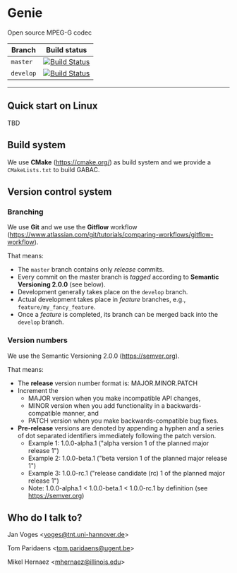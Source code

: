 # Genie

Open source MPEG-G codec

| Branch      | Build status |
|-------------|--------------|
| ``master``  | [![Build Status](https://travis-ci.org/mitogen/genie.svg?branch=master)](https://travis-ci.org/mitogen/genie) |
| ``develop`` | [![Build Status](https://travis-ci.org/mitogen/genie.svg?branch=master)](https://travis-ci.org/mitogen/genie) |

---

## Quick start on Linux

TBD

## Build system

We use **CMake** (https://cmake.org/) as build system and we provide a ``CMakeLists.txt`` to build GABAC.

## Version control system

### Branching

We use **Git** and we use the **Gitflow** workflow (https://www.atlassian.com/git/tutorials/comparing-workflows/gitflow-workflow).

That means:

* The ``master`` branch contains only *release* commits.
* Every commit on the master branch is *tagged* according to **Semantic Versioning 2.0.0** (see below).
* Development generally takes place on the ``develop`` branch.
* Actual development takes place in *feature* branches, e.g., ``feature/my_fancy_feature``.
* Once a *feature* is completed, its branch can be merged back into the ``develop`` branch.

### Version numbers

We use the Semantic Versioning 2.0.0 (https://semver.org).

That means:

* The **release** version number format is: MAJOR.MINOR.PATCH
* Increment the
  * MAJOR version when you make incompatible API changes,
  * MINOR version when you add functionality in a backwards-compatible manner, and
  * PATCH version when you make backwards-compatible bug fixes.
* **Pre-release** versions are denoted by appending a hyphen and a series of dot separated identifiers immediately following the patch version.
  * Example 1: 1.0.0-alpha.1 ("alpha version 1 of the planned major release 1")
  * Example 2: 1.0.0-beta.1 ("beta version 1 of the planned major release 1")
  * Example 3: 1.0.0-rc.1 ("release candidate (rc) 1 of the planned major release 1")
  * Note: 1.0.0-alpha.1 < 1.0.0-beta.1 < 1.0.0-rc.1 by definition (see https://semver.org)

## Who do I talk to?

Jan Voges <[voges@tnt.uni-hannover.de](mailto:voges@tnt.uni-hannover.de)>

Tom Paridaens <[tom.paridaens@ugent.be](mailto:tom.paridaens@ugent.be)>

Mikel Hernaez <[mhernaez@illinois.edu](mhernaez@illinois.edu)>
